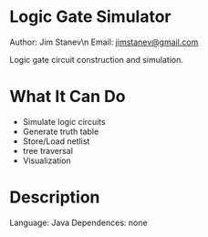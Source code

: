Logic Gate Simulator
====================

Author: Jim Stanev\n
Email: jimstanev@gmail.com

Logic gate circuit construction and simulation.

What It Can Do
==============

* Simulate logic circuits
* Generate truth table
* Store/Load netlist
* tree traversal
* Visualization

Description
===========

Language: Java
Dependences: none
